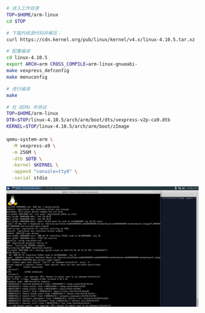 ```bash
# 进入工作目录
TOP=$HOME/arm-linux
cd $TOP
```

```bash
# 下载内核源代码并解压：
curl https://cdn.kernel.org/pub/linux/kernel/v4.x/linux-4.10.5.tar.xz | tar -xJf -
```

```bash
# 配置编译
cd linux-4.10.5
export ARCH=arm CROSS_COMPILE=arm-linux-gnueabi-
make vexpress_defconfig
make menuconfig
```

```bash
# 进行编译
make
```

```bash
# 在 QEMU 中测试
TOP=$HOME/arm-linux
DTB=$TOP/linux-4.10.5/arch/arm/boot/dts/vexpress-v2p-ca9.dtb
KERNEL=$TOP/linux-4.10.5/arch/arm/boot/zImage

qemu-system-arm \
  -M vexpress-a9 \
  -m 256M \
  -dtb $DTB \
  -kernel $KERNEL \
  -append "console=tty0" \
  -serial stdio
```
![测试结果](/assets/qemu_kernel_only.png)
